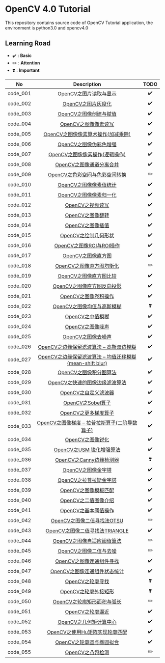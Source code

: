 # OpenCV 4.0 Tutorial
This repository contains source code of OpenCV Tutorial application, the environment is python3.0 and opencv4.0

## Learning Road
- ✔️ : **Basic**
- ✏️ : **Attention**
- ❣️ : **Important**

No    | Description   | TODO
:--------: | :--------: | :--------:
code_001 | [OpenCV之图片读取与显示](python/code_001/opencv_001.py)   | ✔️
code_002 | [OpenCV之图片灰度化](python/code_002/opencv_002.py)   | ✔️
code_003 | [OpenCV之图像创建与赋值](python/code_003/opencv_003.py)   | ✔️
code_004 | [OpenCV之图像像素读写](python/code_004/opencv_004.py)   | ✔️
code_005 | [OpenCV之图像像素算术操作(加减乘除)](python/code_005/opencv_005.py)   | ✔️
code_006 | [OpenCV之图像伪彩色增强](python/code_006/opencv_006.py)   | ✔️
code_007 | [OpenCV之图像像素操作(逻辑操作)](python/code_007/opencv_007.py)   | ✔️
code_008 | [OpenCV之图像通道分离合并](python/code_008/opencv_008.py)   | ✔️
code_009 | [OpenCV之色彩空间与色彩空间转换](python/code_009/opencv_009.py)   | ✏️
code_010 | [OpenCV之图像像素值统计](python/code_010/opencv_010.py)   | ✔️
code_011 | [OpenCV之图像像素归一化](python/code_011/opencv_011.py)   | ✔️
code_012 | [OpenCV之视频读写](python/code_012/opencv_012.py)   | ✔️
code_013 | [OpenCV之图像翻转](python/code_013/opencv_013.py)   | ✔️
code_014 | [OpenCV之图像插值](python/code_014/opencv_014.py)   | ✔️
code_015 | [OpenCV之绘制几何形状](python/code_015/opencv_015.py)   | ✔️
code_016 | [OpenCV之图像ROI与ROI操作](python/code_016/opencv_016.py)   | ✔️
code_017 | [OpenCV之图像直方图](python/code_017/opencv_017.py)   | ✔️
code_018 | [OpenCV之图像直方图均衡化](python/code_018/opencv_018.py)   | ✏️
code_019 | [OpenCV之图像直方图比较](python/code_019/opencv_019.py)   | ✔️
code_020 | [OpenCV之图像直方图反向投影](python/code_020/opencv_020.py)   | ✔️
code_021 | [OpenCV之图像卷积操作](python/code_021/opencv_021.py)   | ✔️
code_022 | [OpenCV之图像均值与高斯模糊](python/code_022/opencv_022.py)   | ❣️
code_023 | [OpenCV之中值模糊](python/code_023/opencv_023.py)   | ✔️
code_024 | [OpenCV之图像噪声](python/code_024/opencv_024.py)   | ✔️
code_025 | [OpenCV之图像去噪声](python/code_025/opencv_025.py)   | ✔️
code_026 | [OpenCV之边缘保留滤波算法 – 高斯双边模糊](python/code_026/opencv_026.py)   | ✔️
code_027 | [OpenCV之边缘保留滤波算法 – 均值迁移模糊(mean-shift blur)](python/code_027/opencv_027.py)   | ✔️
code_028 | [OpenCV之图像积分图算法](python/code_028/opencv_028.py)   | ✔️
code_029 | [OpenCV之快速的图像边缘滤波算法](python/code_029/opencv_029.py)   | ✔️
code_030 | [OpenCV之自定义滤波器](python/code_030/opencv_030.py)   | ✔️
code_031 | [OpenCV之Sobel算子](python/code_031/opencv_031.py)   | ✔️
code_032 | [OpenCV之更多梯度算子](python/code_032/opencv_032.py)   | ✔️
code_033 | [OpenCV之图像梯度 – 拉普拉斯算子(二阶导数算子)](python/code_033/opencv_033.py)   | ✔️
code_034 | [OpenCV之图像锐化](python/code_034/opencv_034.py)   | ✔️
code_035 | [OpenCV之USM 锐化增强算法](python/code_035/opencv_035.py)   | ✔️
code_036 | [OpenCV之Canny边缘检测器](python/code_036/opencv_036.py)   | ❣️
code_037 | [OpenCV之图像金字塔](python/code_037/opencv_037.py)   | ✔️
code_038 | [OpenCV之拉普拉斯金字塔](python/code_038/opencv_038.py)   | ✔️
code_039 | [OpenCV之图像模板匹配](python/code_039/opencv_039.py)   | ✔️
code_040 | [OpenCV之二值图像介绍](python/code_040/opencv_040.py)   | ✔️
code_041 | [OpenCV之基本阈值操作](python/code_041/opencv_041.py)   | ✔️
code_042 | [OpenCV之图像二值寻找法OTSU](python/code_042/opencv_042.py)   | ✏️
code_043 | [OpenCV之图像二值寻找法TRIANGLE](python/code_043/opencv_043.py)   | ✔️
code_044 | [OpenCV之图像自适应阈值算法](python/code_044/opencv_044.py)   | ✏️
code_045 | [OpenCV之图像二值与去噪](python/code_045/opencv_045.py)   | ✏️
code_046 | [OpenCV之图像连通组件寻找](python/code_046/opencv_046.py)   | ✔️
code_047 | [OpenCV之图像连通组件状态统计](python/code_047/opencv_047.py)   | ✔️
code_048 | [OpenCV之轮廓寻找](python/code_048/opencv_048.py)   | ❣️
code_049 | [OpenCV之轮廓外接矩形](python/code_049/opencv_049.py)   | ❣️
code_050 | [OpenCV之轮廓矩形面积与弧长](python/code_050/opencv_050.py)   | ✏️
code_051 | [OpenCV之轮廓逼近](python/code_051/opencv_051.py)   | ✔️
code_052 | [OpenCV之几何矩计算中心](python/code_052/opencv_052.py)   | ✔️
code_053 | [OpenCV之使用Hu矩阵实现轮廓匹配](python/code_053/opencv_053.py)   | ✔️
code_054 | [OpenCV之轮廓圆与椭圆拟合](python/code_054/opencv_054.py)   | ✔️
code_055 | [OpenCV之凸包检测](python/code_055/opencv_055.py)   | ✏️
